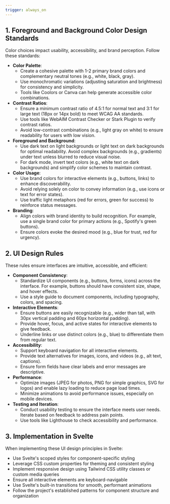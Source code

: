 ```yaml
---
trigger: always_on
---
```


## 1. Foreground and Background Color Design Standards

Color choices impact usability, accessibility, and brand perception. Follow these standards:

- **Color Palette**:
  - Create a cohesive palette with 1-2 primary brand colors and complementary neutral tones (e.g., white, black, gray).
  - Use monochromatic variations (adjusting saturation and brightness) for consistency and simplicity.
  - Tools like Coolors or Canva can help generate accessible color combinations.
- **Contrast Ratios**:
  - Ensure a minimum contrast ratio of 4.5:1 for normal text and 3:1 for large text (18px or 14px bold) to meet WCAG AA standards.
  - Use tools like WebAIM Contrast Checker or Stark Plugin to verify contrast ratios.
  - Avoid low-contrast combinations (e.g., light gray on white) to ensure readability for users with low vision.
- **Foreground and Background**:
  - Use dark text on light backgrounds or light text on dark backgrounds for optimal readability. Avoid complex backgrounds (e.g., gradients) under text unless blurred to reduce visual noise.
  - For dark mode, invert text colors (e.g., white text on dark backgrounds) and simplify color schemes to maintain contrast.
- **Color Usage**:
  - Use brand colors for interactive elements (e.g., buttons, links) to enhance discoverability.
  - Avoid relying solely on color to convey information (e.g., use icons or text for error states).
  - Use traffic light metaphors (red for errors, green for success) to reinforce status messages.
- **Branding**:
  - Align colors with brand identity to build recognition. For example, use a single brand color for primary actions (e.g., Spotify's green buttons).
  - Ensure colors evoke the desired mood (e.g., blue for trust, red for urgency).


## 2. UI Design Rules

These rules ensure interfaces are intuitive, accessible, and efficient:

- **Component Consistency**:
  - Standardize UI components (e.g., buttons, forms, icons) across the interface. For example, buttons should have consistent size, shape, and hover effects.
  - Use a style guide to document components, including typography, colors, and spacing.
- **Interactive Elements**:
  - Ensure buttons are easily recognizable (e.g., wider than tall, with 30px vertical padding and 60px horizontal padding).
  - Provide hover, focus, and active states for interactive elements to give feedback.
  - Underline links or use distinct colors (e.g., blue) to differentiate them from regular text.
- **Accessibility**:
  - Support keyboard navigation for all interactive elements.
  - Provide text alternatives for images, icons, and videos (e.g., alt text, captions).
  - Ensure form fields have clear labels and error messages are descriptive.
- **Performance**:
  - Optimize images (JPEG for photos, PNG for simple graphics, SVG for logos) and enable lazy loading to reduce page load times.
  - Minimize animations to avoid performance issues, especially on mobile devices.
- **Testing and Iteration**:
  - Conduct usability testing to ensure the interface meets user needs. Iterate based on feedback to address pain points.
  - Use tools like Lighthouse to check accessibility and performance.


## 3. Implementation in Svelte

When implementing these UI design principles in Svelte:

- Use Svelte's scoped styles for component-specific styling
- Leverage CSS custom properties for theming and consistent styling
- Implement responsive design using Tailwind CSS utility classes or custom media queries
- Ensure all interactive elements are keyboard-navigable
- Use Svelte's built-in transitions for smooth, performant animations
- Follow the project's established patterns for component structure and organization